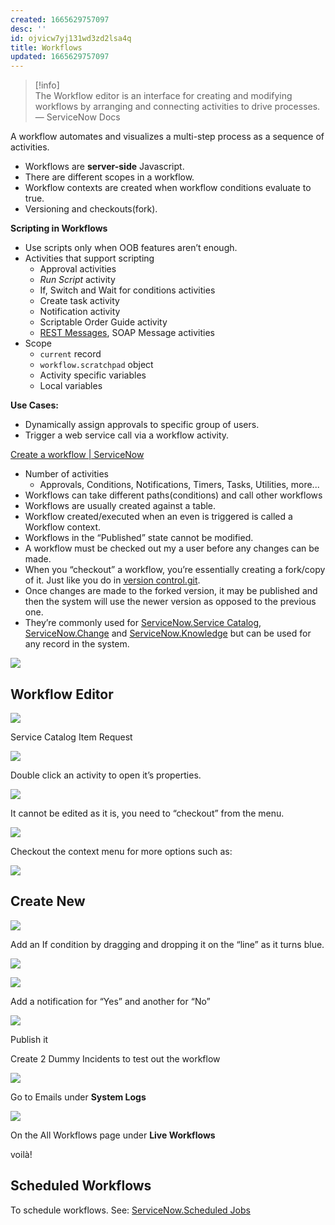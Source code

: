 ```yaml
---
created: 1665629757097
desc: ''
id: ojvicw7yj131wd3zd2lsa4q
title: Workflows
updated: 1665629757097
---
```

   
> [!info]   
> The Workflow editor is an interface for creating and modifying workflows by arranging and connecting activities to drive processes. — ServiceNow Docs   
    
A workflow automates and visualizes a multi-step process as a sequence of activities.   
   
   
- Workflows are **server-side** Javascript.   
- There are different scopes in a workflow.   
- Workflow contexts are created when workflow conditions evaluate to true.   
- Versioning and checkouts(fork).   
   
**Scripting in Workflows**   
   
   
- Use scripts only when OOB features aren’t enough.   
- Activities that support scripting   
	- Approval activities   
	- *Run Script* activity   
	- If, Switch and Wait for conditions activities   
	- Create task activity   
	- Notification activity   
	- Scriptable Order Guide activity   
	- [REST Messages](../devlog/ServiceNow.Send%20REST%20calls.md), SOAP Message activities    
- Scope   
	- `current` record   
	- `workflow.scratchpad` object   
	- Activity specific variables   
	- Local variables   
   
   
**Use Cases:**   
   
   
- Dynamically assign approvals to specific group of users.   
- Trigger a web service call via a workflow activity.   
   
[Create a workflow | ServiceNow](https://docs.servicenow.com/bundle/tokyo-servicenow-platform/page/administer/workflow-administration/task/t_CreateAWorkflow.html)   
   
   
- Number of activities   
	- Approvals, Conditions, Notifications, Timers, Tasks, Utilities, more...   
- Workflows can take different paths(conditions) and call other workflows    
- Workflows are usually created against a table.   
- Workflow created/executed when an even is triggered is called a Workflow context.   
- Workflows in the “Published” state cannot be modified.   
- A workflow must be checked out my a user before  any changes can be made.   
- When you “checkout” a workflow, you’re essentially creating a fork/copy of it. Just like you do in [version control.git](../devlog/version%20control.git.md).   
- Once changes are made to the forked version, it may be published and then the system will use the newer version as opposed to the previous one.   
- They’re commonly used for [ServiceNow.Service Catalog](../devlog/ServiceNow.Service%20Catalog.md),  [ServiceNow.Change](../devlog/ServiceNow.Change.md) and [ServiceNow.Knowledge](../devlog/ServiceNow.Knowledge.md) but can be used for any record in the system.   
   
![](https://res.cloudinary.com/zubayr/image/upload/v1665683484/wiki/s0blqtkk5qstd7j7x2bu.png)   
   
   
## Workflow Editor   
   
![](https://res.cloudinary.com/zubayr/image/upload/v1665683510/wiki/avpvhtm33vwvg68kgtvj.png)   
   
Service Catalog Item Request    
   
![](https://res.cloudinary.com/zubayr/image/upload/v1665683593/wiki/oz2lrhmgbvso8igoulcv.png)   
   
   
Double click an activity to open it’s properties.   
   
![](https://res.cloudinary.com/zubayr/image/upload/v1665684168/wiki/ht5ti3rvdoxbokraknxr.png)   
   
   
It cannot be edited as it is, you need to “checkout”  from the menu.   
   
![](https://res.cloudinary.com/zubayr/image/upload/v1665683899/wiki/piurztucjp9mvs4x1vbv.png)   
   
   
Checkout the context menu for more options such as:   
   
![](https://res.cloudinary.com/zubayr/image/upload/v1665684363/wiki/ql8pf1kwlbuodamf1qky.png)   
   
## Create New   
   
![](https://res.cloudinary.com/zubayr/image/upload/v1665685161/wiki/be7emryobwnibzivn3dx.png)   
   
Add an If condition by dragging and dropping it on the “line” as it turns blue.   
   
![](https://res.cloudinary.com/zubayr/image/upload/v1665685425/wiki/stpnwpfbwtfqkotvz3za.png)   
   
![](https://res.cloudinary.com/zubayr/image/upload/v1665685540/wiki/otkerwqcuq1orjgzmyoy.png)   
   
Add a notification for “Yes” and another for “No”   
   
![](https://res.cloudinary.com/zubayr/image/upload/v1665686426/wiki/bws5vsmpv3d01tdeizbf.png)   
   
Publish it   
   
Create 2 Dummy Incidents to test out the workflow   
   
![](https://res.cloudinary.com/zubayr/image/upload/v1665686633/wiki/gnjbo9lm00ltkzsrapzb.png)   
   
Go to Emails under **System Logs**   
   
![](https://res.cloudinary.com/zubayr/image/upload/v1665686686/wiki/plelczeffsvkbwcgd1ho.png)   
   
On the All Workflows page under **Live Workflows**   
   
voilà!   
   
## Scheduled Workflows   
   
To schedule workflows. See: [ServiceNow.Scheduled Jobs](../devlog/ServiceNow.Scheduled%20Jobs.md)